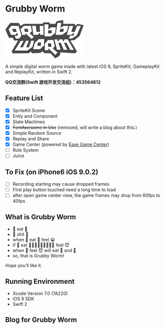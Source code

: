 # Grubby Worm

![Logo](./GrubbyWorm/Screen/logo.png)

A simple digital worm game made with latest iOS 9, SpriteKit, GameplayKit and ReplayKit, written in Swift 2.

**QQ交流群(Swift 游戏开发交流组)：453564812**

## Feature List

- [x] SpriteKit Scene
- [x] Entiy and Component
- [x] State Machines
- [x] ~~FontAwesome in Use~~ (removed, will write a blog about this.)
- [x] Simple Random Source
- [x] Replay and Share
- [x] Game Center (powered by [Ease Game Center](https://github.com/DaRkD0G/Easy-Game-Center-Swift))
- [ ] Rule System
- [ ] Juice

## To Fix (on iPhone6 iOS 9.0.2)

- [ ] Recording starting may cause dropped frames 
- [ ] First play button touched need a long time to load
- [ ] after open game center view, the game frames may drop from 60fps to 40fps

## What is Grubby Worm

- 🐛 eat 🍬 
- 🐛 shit 💩
- when 🐛 eat 🍬 feel 😀
- if 🐛 eat 🍬🍬🍬🍬🍬🍬🍬🍬🍬 feel 😈
- when 🐛 feel 😈 will eat 🍬 and 💩
- so, that is Grubby Worm!

Hope you'll like it.

## Running Environment

- Xcode Version 7.0 (7A220) 
- iOS 9 SDK
- Swift 2

## Blog for Grubby Worm